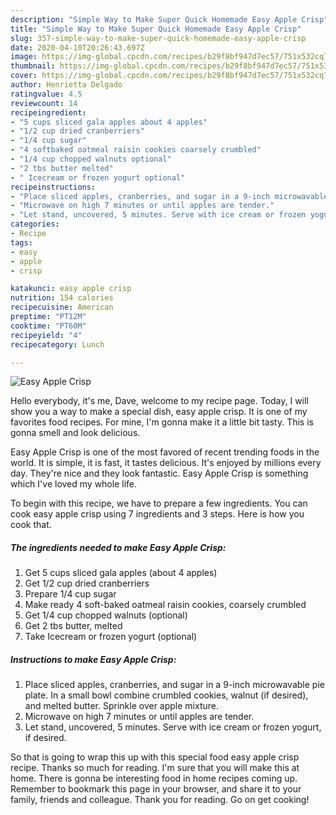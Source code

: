 ```yaml
---
description: "Simple Way to Make Super Quick Homemade Easy Apple Crisp"
title: "Simple Way to Make Super Quick Homemade Easy Apple Crisp"
slug: 357-simple-way-to-make-super-quick-homemade-easy-apple-crisp
date: 2020-04-10T20:26:43.697Z
image: https://img-global.cpcdn.com/recipes/b29f8bf947d7ec57/751x532cq70/easy-apple-crisp-recipe-main-photo.jpg
thumbnail: https://img-global.cpcdn.com/recipes/b29f8bf947d7ec57/751x532cq70/easy-apple-crisp-recipe-main-photo.jpg
cover: https://img-global.cpcdn.com/recipes/b29f8bf947d7ec57/751x532cq70/easy-apple-crisp-recipe-main-photo.jpg
author: Henrietta Delgado
ratingvalue: 4.5
reviewcount: 14
recipeingredient:
- "5 cups sliced gala apples about 4 apples"
- "1/2 cup dried cranberriers"
- "1/4 cup sugar"
- "4 softbaked oatmeal raisin cookies coarsely crumbled"
- "1/4 cup chopped walnuts optional"
- "2 tbs butter melted"
- " Icecream or frozen yogurt optional"
recipeinstructions:
- "Place sliced apples, cranberries, and sugar in a 9-inch microwavable pie plate. In a small bowl combine crumbled cookies, walnut (if desired), and melted butter. Sprinkle over apple mixture."
- "Microwave on high 7 minutes or until apples are tender."
- "Let stand, uncovered, 5 minutes. Serve with ice cream or frozen yogurt, if desired."
categories:
- Recipe
tags:
- easy
- apple
- crisp

katakunci: easy apple crisp 
nutrition: 154 calories
recipecuisine: American
preptime: "PT12M"
cooktime: "PT60M"
recipeyield: "4"
recipecategory: Lunch

---
```



![Easy Apple Crisp](https://img-global.cpcdn.com/recipes/b29f8bf947d7ec57/751x532cq70/easy-apple-crisp-recipe-main-photo.jpg)

Hello everybody, it's me, Dave, welcome to my recipe page. Today, I will show you a way to make a special dish, easy apple crisp. It is one of my favorites food recipes. For mine, I'm gonna make it a little bit tasty. This is gonna smell and look delicious.



Easy Apple Crisp is one of the most favored of recent trending foods in the world. It is simple, it is fast, it tastes delicious. It's enjoyed by millions every day. They're nice and they look fantastic. Easy Apple Crisp is something which I've loved my whole life.


To begin with this recipe, we have to prepare a few ingredients. You can cook easy apple crisp using 7 ingredients and 3 steps. Here is how you cook that.

##### The ingredients needed to make Easy Apple Crisp:

1. Get 5 cups sliced gala apples (about 4 apples)
1. Get 1/2 cup dried cranberriers
1. Prepare 1/4 cup sugar
1. Make ready 4 soft-baked oatmeal raisin cookies, coarsely crumbled
1. Get 1/4 cup chopped walnuts (optional)
1. Get 2 tbs butter, melted
1. Take  Icecream or frozen yogurt (optional)




##### Instructions to make Easy Apple Crisp:

1. Place sliced apples, cranberries, and sugar in a 9-inch microwavable pie plate. In a small bowl combine crumbled cookies, walnut (if desired), and melted butter. Sprinkle over apple mixture.
1. Microwave on high 7 minutes or until apples are tender.
1. Let stand, uncovered, 5 minutes. Serve with ice cream or frozen yogurt, if desired.




So that is going to wrap this up with this special food easy apple crisp recipe. Thanks so much for reading. I'm sure that you will make this at home. There is gonna be interesting food in home recipes coming up. Remember to bookmark this page in your browser, and share it to your family, friends and colleague. Thank you for reading. Go on get cooking!
